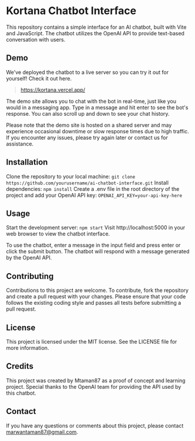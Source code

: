 # Kortana Chatbot Interface
This repository contains a simple interface for an AI chatbot, built with Vite and JavaScript. The chatbot utilizes the OpenAI API to provide text-based conversation with users.

## Demo
We've deployed the chatbot to a live server so you can try it out for yourself! Check it out here.
> https://kortana.vercel.app/

The demo site allows you to chat with the bot in real-time, just like you would in a messaging app. Type in a message and hit enter to see the bot's response. You can also scroll up and down to see your chat history.

Please note that the demo site is hosted on a shared server and may experience occasional downtime or slow response times due to high traffic. If you encounter any issues, please try again later or contact us for assistance.

## Installation
Clone the repository to your local machine:
`git clone https://github.com/yourusername/ai-chatbot-interface.git`
Install dependencies:
`npm install`
Create a .env file in the root directory of the project and add your OpenAI API key:
`OPENAI_API_KEY=your-api-key-here`

## Usage
Start the development server:
`npm start`
Visit http://localhost:5000 in your web browser to view the chatbot interface.

To use the chatbot, enter a message in the input field and press enter or click the submit button. The chatbot will respond with a message generated by the OpenAI API.

## Contributing
Contributions to this project are welcome. To contribute, fork the repository and create a pull request with your changes. Please ensure that your code follows the existing coding style and passes all tests before submitting a pull request.

## License
This project is licensed under the MIT license. See the LICENSE file for more information.

## Credits
This project was created by Mtaman87 as a proof of concept and learning project. Special thanks to the OpenAI team for providing the API used by this chatbot.

## Contact
If you have any questions or comments about this project, please contact marwantaman87@gmail.com.
